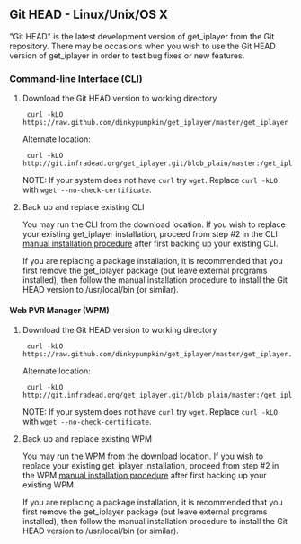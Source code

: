 ## Git HEAD - Linux/Unix/OS X

"Git HEAD" is the latest development version of get_iplayer from the Git repository. There may be occasions when you wish to use the Git HEAD version of get_iplayer in order to test bug fixes or new features.

### Command-line Interface (CLI)

1. Download the Git HEAD version to working directory

	    curl -kLO https://raw.github.com/dinkypumpkin/get_iplayer/master/get_iplayer

	Alternate location:

		curl -kLO http://git.infradead.org/get_iplayer.git/blob_plain/master:/get_iplayer

	NOTE: If your system does not have `curl` try `wget`.  Replace `curl -kLO` with `wget --no-check-certificate`.

2. Back up and replace existing CLI

	You may run the CLI from the download location. If you wish to replace your existing get_iplayer installation, proceed from step #2 in the CLI [manual installation procedure](manual) after first backing up your existing CLI.  

	If you are replacing a package installation, it is recommended that you first remove the get_iplayer package (but leave external programs installed), then follow the manual installation procedure to install the Git HEAD version to /usr/local/bin (or similar). 

#### Web PVR Manager (WPM)

1. Download the Git HEAD version to working directory

		curl -kLO https://raw.github.com/dinkypumpkin/get_iplayer/master/get_iplayer.cgi

	Alternate location:

		curl -kLO http://git.infradead.org/get_iplayer.git/blob_plain/master:/get_iplayer.cgi
		
	NOTE: If your system does not have `curl` try `wget`.  Replace `curl -kLO` with `wget --no-check-certificate`.

2. Back up and replace existing WPM

	You may run the WPM from the download location.  If you wish to replace your existing get_iplayer installation, proceed from step #2 in the WPM [manual installation procedure](manual) after first backing up your existing WPM.  

	If you are replacing a package installation, it is recommended that you first remove the get_iplayer package (but leave external programs installed), then follow the manual installation procedure to install the Git HEAD version to /usr/local/bin (or similar).  

